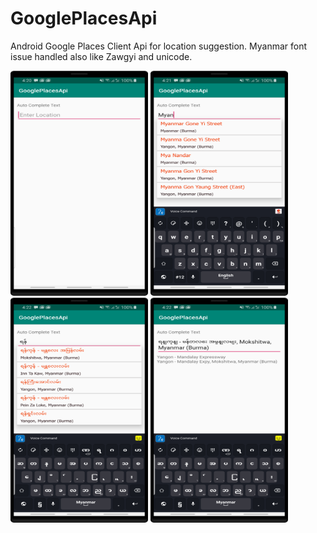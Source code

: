 # GooglePlacesApi
Android Google Places Client Api for location suggestion. Myanmar font issue handled also like Zawgyi and unicode.

<img src="https://github.com/er-akashgarg/GooglePlacesApi/blob/master/screens/scr1.png" width="220" height="360" />
<img src="https://github.com/er-akashgarg/GooglePlacesApi/blob/master/screens/scr2.png" width="220" height="360" />
<img src="https://github.com/er-akashgarg/GooglePlacesApi/blob/master/screens/scr3.png" width="220" height="360" />
<img src="https://github.com/er-akashgarg/GooglePlacesApi/blob/master/screens/scr4.png" width="220" height="360" />
